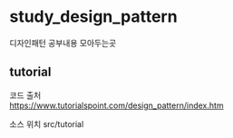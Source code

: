 # study_design_pattern
디자인패턴 공부내용 모아두는곳

## tutorial
코드 출처  
https://www.tutorialspoint.com/design_pattern/index.htm

소스 위치 
src/tutorial
